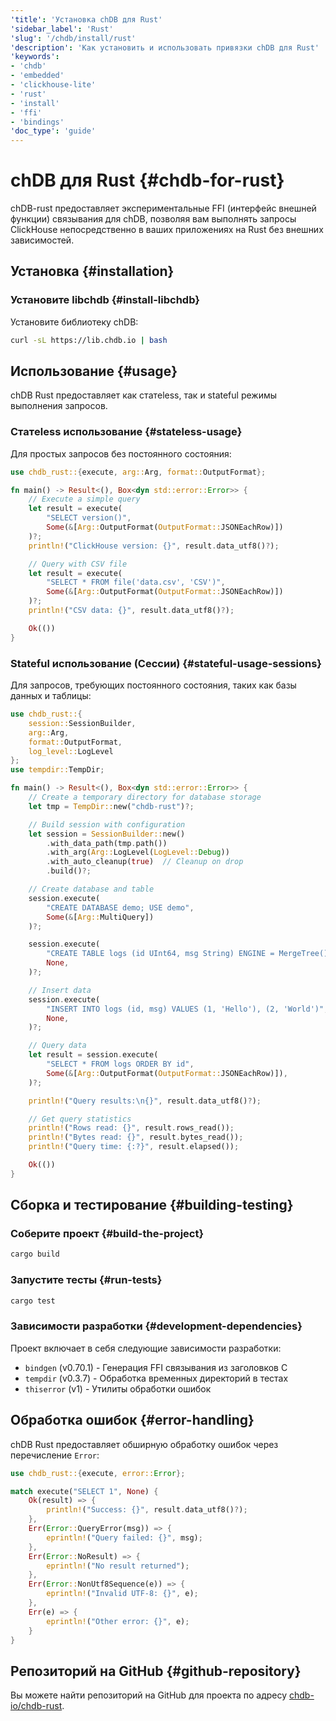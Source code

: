 ```yaml
---
'title': 'Установка chDB для Rust'
'sidebar_label': 'Rust'
'slug': '/chdb/install/rust'
'description': 'Как установить и использовать привязки chDB для Rust'
'keywords':
- 'chdb'
- 'embedded'
- 'clickhouse-lite'
- 'rust'
- 'install'
- 'ffi'
- 'bindings'
'doc_type': 'guide'
---
```



# chDB для Rust {#chdb-for-rust}

chDB-rust предоставляет экспериментальные FFI (интерфейс внешней функции) связывания для chDB, позволяя вам выполнять запросы ClickHouse непосредственно в ваших приложениях на Rust без внешних зависимостей.

## Установка {#installation}

### Установите libchdb {#install-libchdb}

Установите библиотеку chDB:

```bash
curl -sL https://lib.chdb.io | bash
```

## Использование {#usage}

chDB Rust предоставляет как статeless, так и stateful режимы выполнения запросов.

### Статeless использование {#stateless-usage}

Для простых запросов без постоянного состояния:

```rust
use chdb_rust::{execute, arg::Arg, format::OutputFormat};

fn main() -> Result<(), Box<dyn std::error::Error>> {
    // Execute a simple query
    let result = execute(
        "SELECT version()",
        Some(&[Arg::OutputFormat(OutputFormat::JSONEachRow)])
    )?;
    println!("ClickHouse version: {}", result.data_utf8()?);

    // Query with CSV file
    let result = execute(
        "SELECT * FROM file('data.csv', 'CSV')",
        Some(&[Arg::OutputFormat(OutputFormat::JSONEachRow)])
    )?;
    println!("CSV data: {}", result.data_utf8()?);

    Ok(())
}
```

### Stateful использование (Сессии) {#stateful-usage-sessions}

Для запросов, требующих постоянного состояния, таких как базы данных и таблицы:

```rust
use chdb_rust::{
    session::SessionBuilder,
    arg::Arg,
    format::OutputFormat,
    log_level::LogLevel
};
use tempdir::TempDir;

fn main() -> Result<(), Box<dyn std::error::Error>> {
    // Create a temporary directory for database storage
    let tmp = TempDir::new("chdb-rust")?;

    // Build session with configuration
    let session = SessionBuilder::new()
        .with_data_path(tmp.path())
        .with_arg(Arg::LogLevel(LogLevel::Debug))
        .with_auto_cleanup(true)  // Cleanup on drop
        .build()?;

    // Create database and table
    session.execute(
        "CREATE DATABASE demo; USE demo", 
        Some(&[Arg::MultiQuery])
    )?;

    session.execute(
        "CREATE TABLE logs (id UInt64, msg String) ENGINE = MergeTree() ORDER BY id",
        None,
    )?;

    // Insert data
    session.execute(
        "INSERT INTO logs (id, msg) VALUES (1, 'Hello'), (2, 'World')",
        None,
    )?;

    // Query data
    let result = session.execute(
        "SELECT * FROM logs ORDER BY id",
        Some(&[Arg::OutputFormat(OutputFormat::JSONEachRow)]),
    )?;

    println!("Query results:\n{}", result.data_utf8()?);

    // Get query statistics
    println!("Rows read: {}", result.rows_read());
    println!("Bytes read: {}", result.bytes_read());
    println!("Query time: {:?}", result.elapsed());

    Ok(())
}
```

## Сборка и тестирование {#building-testing}

### Соберите проект {#build-the-project}

```bash
cargo build
```

### Запустите тесты {#run-tests}

```bash
cargo test
```

### Зависимости разработки {#development-dependencies}

Проект включает в себя следующие зависимости разработки:
- `bindgen` (v0.70.1) - Генерация FFI связывания из заголовков C
- `tempdir` (v0.3.7) - Обработка временных директорий в тестах
- `thiserror` (v1) - Утилиты обработки ошибок

## Обработка ошибок {#error-handling}

chDB Rust предоставляет обширную обработку ошибок через перечисление `Error`:

```rust
use chdb_rust::{execute, error::Error};

match execute("SELECT 1", None) {
    Ok(result) => {
        println!("Success: {}", result.data_utf8()?);
    },
    Err(Error::QueryError(msg)) => {
        eprintln!("Query failed: {}", msg);
    },
    Err(Error::NoResult) => {
        eprintln!("No result returned");
    },
    Err(Error::NonUtf8Sequence(e)) => {
        eprintln!("Invalid UTF-8: {}", e);
    },
    Err(e) => {
        eprintln!("Other error: {}", e);
    }
}
```

## Репозиторий на GitHub {#github-repository}

Вы можете найти репозиторий на GitHub для проекта по адресу [chdb-io/chdb-rust](https://github.com/chdb-io/chdb-rust).
